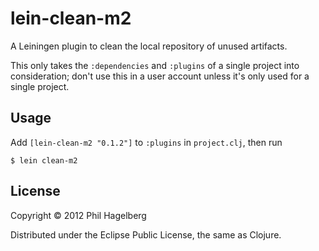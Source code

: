 # lein-clean-m2

A Leiningen plugin to clean the local repository of unused artifacts.

This only takes the `:dependencies` and `:plugins` of a single project
into consideration; don't use this in a user account unless it's only
used for a single project.

## Usage

Add `[lein-clean-m2 "0.1.2"]` to `:plugins` in `project.clj`, then run

    $ lein clean-m2

## License

Copyright © 2012 Phil Hagelberg

Distributed under the Eclipse Public License, the same as Clojure.
